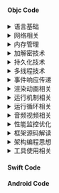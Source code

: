 #### Objc Code

<details>
<summary> 语言基础 </summary>
  
</details>

<details>
<summary> 网络相关 </summary>
  
</details>

<details>
<summary> 内存管理 </summary>
  
</details>


<details>
<summary> 加解密技术 </summary>
  
</details>

<details>
<summary> 持久化技术 </summary>
  
</details>

<details>
<summary> 多线程技术 </summary>
  
</details>

<details>
<summary> 事件响应传递 </summary>
  
</details>

<details>
<summary> 渲染动画相关 </summary>
  
</details>

<details>
<summary> 运行机制相关 </summary>
  
</details>

<details>
<summary> 运行循环相关 </summary>
  
</details>

<details>
<summary> 音频视频相关 </summary>
  
</details>

<details>
<summary> 性能监控优化 </summary>
  
</details>

<details>
<summary> 框架源码解读 </summary>
  
</details>

<details>
<summary> 架构编程思想 </summary>
  
</details>

<details>
<summary> 工具使用相关 </summary>
  
</details>

#### Swift Code

#### Android Code
